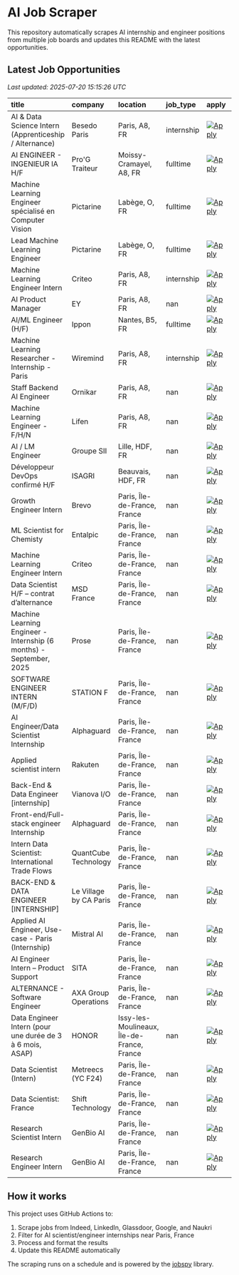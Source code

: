 # AI Job Scraper

This repository automatically scrapes AI internship and engineer positions from multiple job boards and updates this README with the latest opportunities.

## Latest Job Opportunities

*Last updated: 2025-07-20 15:15:26 UTC*

| title                                                               | company                | location                                   | job_type   | apply                                                                                                         |   days_since_posted |
|:--------------------------------------------------------------------|:-----------------------|:-------------------------------------------|:-----------|:--------------------------------------------------------------------------------------------------------------|--------------------:|
| AI & Data Science Intern (Apprenticeship / Alternance)              | Besedo Paris           | Paris, A8, FR                              | internship | [![Apply](https://img.shields.io/badge/Apply-brightgreen)](https://fr.indeed.com/viewjob?jk=362607b2693415ab) |                   2 |
| AI ENGINEER - INGENIEUR IA H/F                                      | Pro'G Traiteur         | Moissy-Cramayel, A8, FR                    | fulltime   | [![Apply](https://img.shields.io/badge/Apply-brightgreen)](https://fr.indeed.com/viewjob?jk=ffd94d6e0bd5d98c) |                   2 |
| Machine Learning Engineer spécialisé en Computer Vision             | Pictarine              | Labège, O, FR                              | fulltime   | [![Apply](https://img.shields.io/badge/Apply-brightgreen)](https://fr.indeed.com/viewjob?jk=7ba72ab5fe865df0) |                   9 |
| Lead Machine Learning Engineer                                      | Pictarine              | Labège, O, FR                              | fulltime   | [![Apply](https://img.shields.io/badge/Apply-brightgreen)](https://fr.indeed.com/viewjob?jk=ecbe933972fecbd6) |                   9 |
| Machine Learning Engineer Intern                                    | Criteo                 | Paris, A8, FR                              | internship | [![Apply](https://img.shields.io/badge/Apply-brightgreen)](https://fr.indeed.com/viewjob?jk=8af2d3262b512c09) |                  10 |
| AI Product Manager                                                  | EY                     | Paris, A8, FR                              | nan        | [![Apply](https://img.shields.io/badge/Apply-brightgreen)](https://fr.indeed.com/viewjob?jk=b88cd97d92cf6e05) |                  13 |
| AI/ML Engineer (H/F)                                                | Ippon                  | Nantes, B5, FR                             | fulltime   | [![Apply](https://img.shields.io/badge/Apply-brightgreen)](https://fr.indeed.com/viewjob?jk=0592a987ad6a689f) |                  19 |
| Machine Learning Researcher - Internship - Paris                    | Wiremind               | Paris, A8, FR                              | internship | [![Apply](https://img.shields.io/badge/Apply-brightgreen)](https://fr.indeed.com/viewjob?jk=15ff4d813106062a) |                  20 |
| Staff Backend AI Engineer                                           | Ornikar                | Paris, A8, FR                              | nan        | [![Apply](https://img.shields.io/badge/Apply-brightgreen)](https://fr.indeed.com/viewjob?jk=ad0eb19ce27e7216) |                  26 |
| Machine Learning Engineer - F/H/N                                   | Lifen                  | Paris, A8, FR                              | nan        | [![Apply](https://img.shields.io/badge/Apply-brightgreen)](https://fr.indeed.com/viewjob?jk=b7dd3c90681cd689) |                  27 |
| AI / LM Engineer                                                    | Groupe SII             | Lille, HDF, FR                             | nan        | [![Apply](https://img.shields.io/badge/Apply-brightgreen)](https://fr.indeed.com/viewjob?jk=62958c9ddfe8692b) |                  27 |
| Développeur DevOps confirmé H/F                                     | ISAGRI                 | Beauvais, HDF, FR                          | nan        | [![Apply](https://img.shields.io/badge/Apply-brightgreen)](https://fr.indeed.com/viewjob?jk=3551fd1344dfae3b) |                  29 |
| Growth Engineer Intern                                              | Brevo                  | Paris, Île-de-France, France               | nan        | [![Apply](https://img.shields.io/badge/Apply-brightgreen)](https://www.linkedin.com/jobs/view/4267883917)     |                   1 |
| ML Scientist for Chemisty                                           | Entalpic               | Paris, Île-de-France, France               | nan        | [![Apply](https://img.shields.io/badge/Apply-brightgreen)](https://www.linkedin.com/jobs/view/4268614978)     |                   3 |
| Machine Learning Engineer Intern                                    | Criteo                 | Paris, Île-de-France, France               | nan        | [![Apply](https://img.shields.io/badge/Apply-brightgreen)](https://www.linkedin.com/jobs/view/4268192322)     |                   3 |
| Data Scientist H/F – contrat d’alternance                           | MSD France             | Paris, Île-de-France, France               | nan        | [![Apply](https://img.shields.io/badge/Apply-brightgreen)](https://www.linkedin.com/jobs/view/4212328864)     |                   3 |
| Machine Learning Engineer - Internship (6 months) - September, 2025 | Prose                  | Paris, Île-de-France, France               | nan        | [![Apply](https://img.shields.io/badge/Apply-brightgreen)](https://www.linkedin.com/jobs/view/4268605339)     |                   3 |
| SOFTWARE ENGINEER INTERN (M/F/D)                                    | STATION F              | Paris, Île-de-France, France               | nan        | [![Apply](https://img.shields.io/badge/Apply-brightgreen)](https://www.linkedin.com/jobs/view/4268207226)     |                   3 |
| AI Engineer/Data Scientist Internship                               | Alphaguard             | Paris, Île-de-France, France               | nan        | [![Apply](https://img.shields.io/badge/Apply-brightgreen)](https://www.linkedin.com/jobs/view/4267021525)     |                   4 |
| Applied scientist intern                                            | Rakuten                | Paris, Île-de-France, France               | nan        | [![Apply](https://img.shields.io/badge/Apply-brightgreen)](https://www.linkedin.com/jobs/view/4267684330)     |                   4 |
| Back-End & Data Engineer [internship]                               | Vianova I/O            | Paris, Île-de-France, France               | nan        | [![Apply](https://img.shields.io/badge/Apply-brightgreen)](https://www.linkedin.com/jobs/view/4267022401)     |                   4 |
| Front-end/Full-stack engineer Internship                            | Alphaguard             | Paris, Île-de-France, France               | nan        | [![Apply](https://img.shields.io/badge/Apply-brightgreen)](https://www.linkedin.com/jobs/view/4267018741)     |                   4 |
| Intern Data Scientist: International Trade Flows                    | QuantCube Technology   | Paris, Île-de-France, France               | nan        | [![Apply](https://img.shields.io/badge/Apply-brightgreen)](https://www.linkedin.com/jobs/view/4266724282)     |                   5 |
| BACK-END & DATA ENGINEER [INTERNSHIP]                               | Le Village by CA Paris | Paris, Île-de-France, France               | nan        | [![Apply](https://img.shields.io/badge/Apply-brightgreen)](https://www.linkedin.com/jobs/view/4267366162)     |                   5 |
| Applied AI Engineer, Use-case - Paris (Internship)                  | Mistral AI             | Paris, Île-de-France, France               | nan        | [![Apply](https://img.shields.io/badge/Apply-brightgreen)](https://www.linkedin.com/jobs/view/4263000813)     |                   9 |
| AI Engineer Intern – Product Support                                | SITA                   | Paris, Île-de-France, France               | nan        | [![Apply](https://img.shields.io/badge/Apply-brightgreen)](https://www.linkedin.com/jobs/view/4264716536)     |                  11 |
| ALTERNANCE - Software Engineer                                      | AXA Group Operations   | Paris, Île-de-France, France               | nan        | [![Apply](https://img.shields.io/badge/Apply-brightgreen)](https://www.linkedin.com/jobs/view/4254350157)     |                  25 |
| Data Engineer Intern (pour une durée de 3 à 6 mois, ASAP)           | HONOR                  | Issy-les-Moulineaux, Île-de-France, France | nan        | [![Apply](https://img.shields.io/badge/Apply-brightgreen)](https://www.linkedin.com/jobs/view/4256037656)     |                  26 |
| Data Scientist (Intern)                                             | Metreecs (YC F24)      | Paris, Île-de-France, France               | nan        | [![Apply](https://img.shields.io/badge/Apply-brightgreen)](https://www.linkedin.com/jobs/view/4253667008)     |                  30 |
| Data Scientist: France                                              | Shift Technology       | Paris, Île-de-France, France               | nan        | [![Apply](https://img.shields.io/badge/Apply-brightgreen)](https://www.linkedin.com/jobs/view/4079798154)     |                  30 |
| Research Scientist Intern                                           | GenBio AI              | Paris, Île-de-France, France               | nan        | [![Apply](https://img.shields.io/badge/Apply-brightgreen)](https://www.linkedin.com/jobs/view/4269980103)     |                   0 |
| Research Engineer Intern                                            | GenBio AI              | Paris, Île-de-France, France               | nan        | [![Apply](https://img.shields.io/badge/Apply-brightgreen)](https://www.linkedin.com/jobs/view/4269978425)     |                   0 |

## How it works

This project uses GitHub Actions to:
1. Scrape jobs from Indeed, LinkedIn, Glassdoor, Google, and Naukri
2. Filter for AI scientist/engineer internships near Paris, France  
3. Process and format the results
4. Update this README automatically

The scraping runs on a schedule and is powered by the [jobspy](https://github.com/Bunsly/JobSpy) library.
